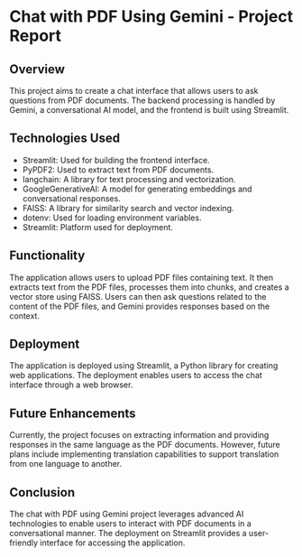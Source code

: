 # Chat with PDF Using Gemini - Project Report

## Overview

This project aims to create a chat interface that allows users to ask questions from PDF documents. The backend processing is handled by Gemini, a conversational AI model, and the frontend is built using Streamlit.

## Technologies Used

- Streamlit: Used for building the frontend interface.
- PyPDF2: Used to extract text from PDF documents.
- langchain: A library for text processing and vectorization.
- GoogleGenerativeAI: A model for generating embeddings and conversational responses.
- FAISS: A library for similarity search and vector indexing.
- dotenv: Used for loading environment variables.
- Streamlit: Platform used for deployment.

## Functionality

The application allows users to upload PDF files containing text. It then extracts text from the PDF files, processes them into chunks, and creates a vector store using FAISS. Users can then ask questions related to the content of the PDF files, and Gemini provides responses based on the context.

## Deployment

The application is deployed using Streamlit, a Python library for creating web applications. The deployment enables users to access the chat interface through a web browser.

## Future Enhancements

Currently, the project focuses on extracting information and providing responses in the same language as the PDF documents. However, future plans include implementing translation capabilities to support translation from one language to another.

## Conclusion

The chat with PDF using Gemini project leverages advanced AI technologies to enable users to interact with PDF documents in a conversational manner. The deployment on Streamlit provides a user-friendly interface for accessing the application.
